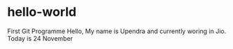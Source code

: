 # hello-world
First Git Programme
Hello, My name is Upendra and currently woring in Jio.
Today is 24 November
